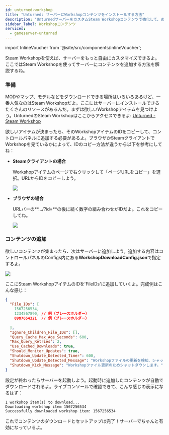 ```yaml
---
id: unturned-workshop
title: "Unturned: サーバーにWorkshopコンテンツをインストールする方法"
description: "UnturnedサーバーをカスタムSteam Workshopコンテンツで強化して、あなただけのゲーム体験を作ろう → 今すぐチェック"
sidebar_label: Workshopコンテンツ
services:
  - gameserver-unturned
---
```


import InlineVoucher from '@site/src/components/InlineVoucher';

<InlineVoucher />

Steam Workshopを使えば、サーバーをもっと自由にカスタマイズできるよ。ここではSteam Workshopを使ってサーバーにコンテンツを追加する方法を解説するね。

### 準備

MODやマップ、モデルなどをダウンロードできる場所はいろいろあるけど、一番人気なのはSteam Workshopだよ。ここにはサーバーにインストールできるたくさんのリソースがあるんだ。まずは欲しいWorkshopアイテムを見つけよう。UnturnedのSteam Workshopはここからアクセスできるよ: [Unturned - Steam Workshop](https://steamcommunity.com/app/304930/workshop/)

欲しいアイテムが決まったら、そのWorkshopアイテムのIDをコピーして、コントロールパネルに追加する必要があるよ。ブラウザかSteamクライアントでWorkshopを見ているかによって、IDのコピー方法が違うから以下を参考にしてね：

- **Steamクライアントの場合**

  Workshopアイテムのページで右クリックして「ページURLをコピー」を選択。URLからIDをコピーしよう。

  ![](https://screensaver01.zap-hosting.com/index.php/s/QD89esrFTQ8gZfb/preview)

  

- **ブラウザの場合**

  URLバーの**.../?id=**の後に続く数字の組み合わせがIDだよ。これをコピーしてね。

  ![](https://screensaver01.zap-hosting.com/index.php/s/XzRRT98ess4dyFX/preview)





### コンテンツの追加

欲しいコンテンツが集まったら、次はサーバーに追加しよう。追加する内容はコントロールパネルのConfigs内にある**WorkshopDownloadConfig.json**で指定するよ。

![](https://screensaver01.zap-hosting.com/index.php/s/T7gsio62gDH7DHb/preview)

ここにSteam WorkshopアイテムのIDを'FileIDs'に追加していくよ。完成例はこんな感じ：

```json
{
  "File_IDs": [
  	1567256534,
    1234567890, // 例（プレースホルダー）
    0987654321  // 例（プレースホルダー）
  
  ],
  "Ignore_Children_File_IDs": [],
  "Query_Cache_Max_Age_Seconds": 600,
  "Max_Query_Retries": 2,
  "Use_Cached_Downloads": true,
  "Should_Monitor_Updates": true,
  "Shutdown_Update_Detected_Timer": 600,
  "Shutdown_Update_Detected_Message": "Workshopファイルの更新を検知、シャットダウンまで: {0}",
  "Shutdown_Kick_Message": "Workshopファイル更新のためシャットダウンします。"
}
```

設定が終わったらサーバーを起動しよう。起動時に追加したコンテンツが自動でダウンロードされるよ。ライブコンソールで確認できて、こんな感じの表示になるはず：

```
1 workshop item(s) to download...
Downloading workshop item 1567256534
Successfully downloaded workshop item: 1567256534
```

これでコンテンツのダウンロードとセットアップは完了！サーバーでちゃんと有効になっているよ。

<InlineVoucher />